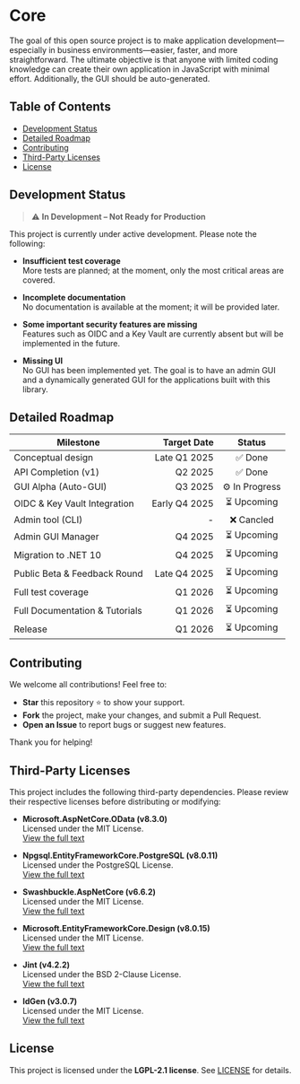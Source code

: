 # Core

The goal of this open source project is to make application development—especially in business environments—easier, faster, and more straightforward. The ultimate objective is that anyone with limited coding knowledge can create their own application in JavaScript with minimal effort. Additionally, the GUI should be auto-generated.

## Table of Contents

- [Development Status](#development-status)
- [Detailed Roadmap](#detailed-roadmap)
- [Contributing](#contributing)
- [Third-Party Licenses](#third-party-licenses)
- [License](#license) 

## Development Status

> &#x26A0; **In Development – Not Ready for Production**

This project is currently under active development. Please note the following:
  
- **Insufficient test coverage**  
  More tests are planned; at the moment, only the most critical areas are covered.

- **Incomplete documentation**  
  No documentation is available at the moment; it will be provided later.

- **Some important security features are missing**  
  Features such as OIDC and a Key Vault are currently absent but will be implemented in the future.

- **Missing UI**  
  No GUI has been implemented yet. The goal is to have an admin GUI and a dynamically generated GUI for the applications built with this library.

## Detailed Roadmap

| Milestone                             | Target Date    | Status              |
|---------------------------------------|---------------:|:-------------------:|
| Conceptual design                     | Late Q1 2025   | &#x2705; Done       |
| API Completion (v1)                   | Q2 2025        | &#x2705; Done       |
| GUI Alpha (Auto-GUI)                  | Q3 2025        | &#x2699; In Progress|
| OIDC & Key Vault Integration          | Early Q4 2025  | &#x23F3; Upcoming   |
| Admin tool (CLI)                      | -              | &#x274C; Cancled    |
| Admin GUI Manager                     | Q4 2025        | &#x23F3; Upcoming   |
| Migration to .NET 10                  | Q4 2025        | &#x23F3; Upcoming   |
| Public Beta & Feedback Round          | Late Q4 2025   | &#x23F3; Upcoming   |
| Full test coverage                    | Q1 2026        | &#x23F3; Upcoming   |
| Full Documentation & Tutorials        | Q1 2026        | &#x23F3; Upcoming   |
| Release                               | Q1 2026        | &#x23F3; Upcoming   |


## Contributing

We welcome all contributions! Feel free to:

- **Star** this repository ⭐ to show your support.
- **Fork** the project, make your changes, and submit a Pull Request.
- **Open an Issue** to report bugs or suggest new features.

Thank you for helping!

## Third-Party Licenses

This project includes the following third-party dependencies. Please review their respective licenses before distributing or modifying:

- **Microsoft.AspNetCore.OData (v8.3.0)**  
  Licensed under the MIT License.  
  [View the full text](https://github.com/OData/AspNetCoreOData/blob/master/License.txt)

- **Npgsql.EntityFrameworkCore.PostgreSQL (v8.0.11)**  
  Licensed under the PostgreSQL License.  
  [View the full text](https://github.com/npgsql/efcore.pg/blob/main/LICENSE)

- **Swashbuckle.AspNetCore (v6.6.2)**  
  Licensed under the MIT License.  
  [View the full text](https://github.com/domaindrivendev/Swashbuckle.AspNetCore/blob/master/LICENSE)

- **Microsoft.EntityFrameworkCore.Design (v8.0.15)**  
  Licensed under the MIT License.  
  [View the full text](https://github.com/dotnet/efcore/blob/main/LICENSE.txt)

- **Jint (v4.2.2)**  
  Licensed under the BSD 2-Clause License.  
  [View the full text](https://github.com/sebastienros/jint/blob/main/LICENSE.txt)

- **IdGen (v3.0.7)**  
  Licensed under the MIT License.  
  [View the full text](https://github.com/RobThree/IdGen/blob/master/LICENSE)

## License

This project is licensed under the **LGPL-2.1 license**. See [LICENSE](LICENSE) for details.